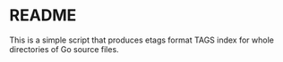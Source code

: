 # README

This is a simple script that produces etags format TAGS index for whole directories 
of Go source files. 
